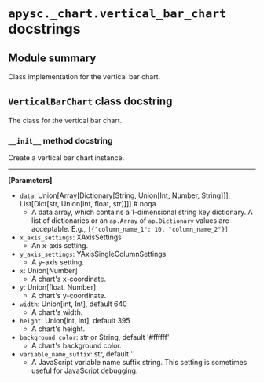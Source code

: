 # `apysc._chart.vertical_bar_chart` docstrings

## Module summary

Class implementation for the vertical bar chart.

## `VerticalBarChart` class docstring

The class for the vertical bar chart.

### `__init__` method docstring

Create a vertical bar chart instance.<hr>

**[Parameters]**

- `data`: Union[Array[Dictionary[String, Union[Int, Number, String]]], List[Dict[str, Union[int, float, str]]]]  # noqa
  - A data array, which contains a 1-dimensional string key dictionary. A list of dictionaries or an `ap.Array` of `ap.Dictionary` values are acceptable. E.g., `[{"column_name_1": 10, "column_name_2"}]`
- `x_axis_settings`: XAxisSettings
  - An x-axis setting.
- `y_axis_settings`: YAxisSingleColumnSettings
  - A y-axis setting.
- `x`: Union[Number]
  - A chart's x-coordinate.
- `y`: Union[float, Number]
  - A chart's y-coordinate.
- `width`: Union[int, Int], default 640
  - A chart's width.
- `height`: Union[int, Int], default 395
  - A chart's height.
- `background_color`: str or String, default '#ffffff'
  - A chart's background color.
- `variable_name_suffix`: str, default ''
  - A JavaScript variable name suffix string. This setting is sometimes useful for JavaScript debugging.